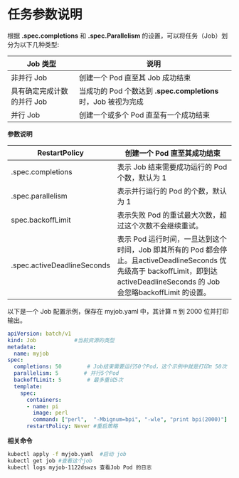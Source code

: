 # 任务参数说明

根据 __.spec.completions__ 和 __.spec.Parallelism__ 的设置，可以将任务（Job）划分为以下几种类型:

| Job 类型                    | 说明                                                         |
| -------------------------- | ------------------------------------------------------------ |
| 非并行 Job                  | 创建一个 Pod 直至其 Job 成功结束                               |
| 具有确定完成计数的并行 Job | 当成功的 Pod 个数达到 __.spec.completions__ 时，Job 被视为完成 |
| 并行 Job                   | 创建一个或多个 Pod 直至有一个成功结束                          |

**参数说明**

| RestartPolicy               | 创建一个 Pod 直至其成功结束                                    |
| --------------------------- | ------------------------------------------------------------ |
| .spec.completions           | 表示 Job 结束需要成功运行的 Pod 个数，默认为 1               |
| .spec.parallelism           | 表示并行运行的 Pod 的个数，默认为 1                          |
| spec.backoffLimit           | 表示失败 Pod 的重试最大次数，超过这个次数不会继续重试。      |
| .spec.activeDeadlineSeconds | 表示 Pod 运行时间，一旦达到这个时间，Job 即其所有的 Pod 都会停止。且activeDeadlineSeconds 优先级高于 backoffLimit，即到达 activeDeadlineSeconds 的 Job 会忽略backoffLimit 的设置。 |

以下是一个 Job 配置示例，保存在 myjob.yaml 中，其计算 π 到 2000 位并打印输出。

```yaml
apiVersion: batch/v1
kind: Job            #当前资源的类型
metadata:
  name: myjob
spec:
  completions: 50        # Job结束需要运行50个Pod，这个示例中就是打印π 50次
  parallelism: 5        # 并行5个Pod
  backoffLimit: 5        # 最多重试5次
  template:
    spec:
      containers:
      - name: pi
        image: perl
        command: ["perl",  "-Mbignum=bpi", "-wle", "print bpi(2000)"]
      restartPolicy: Never #重启策略
```

**相关命令**

```bash
kubectl apply -f myjob.yaml  #启动 job
kubectl get job #查看这个job
kubectl logs myjob-1122dswzs 查看Job Pod 的日志
```
